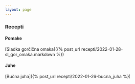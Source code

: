 ```yaml
---
layout: page
---
```

[//]: <>
### Recepti

#### Pomake
[Sladka gorčična omaka]({% post_url recepti/2022-01-28-sl_gor_omaka.markdown  %}) <br/>

#### Juhe
[Bučna juha]({% post_url recepti/2022-01-26-bucna_juha %}) <br/>
